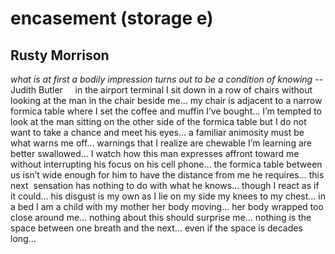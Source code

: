 # encasement (storage e)
## Rusty Morrison
_what is at first a bodily impression turns out to be a condition of knowing_
--Judith Butler
    in the airport terminal I sit down in a row of chairs without looking at
the man in the chair beside me… my chair is adjacent to a narrow formica table
where I set the coffee and muffin I’ve bought… I’m tempted to look at the man
sitting on the other side of the formica table but I do not want to take a
chance and meet his eyes… a familiar animosity must be what warns me off…
warnings that I realize are chewable I’m learning are better swallowed… I
watch how this man expresses affront toward me without interrupting his focus
on his cell phone… the formica table between us isn’t wide enough for him to
have the distance from me he requires… this next  sensation has nothing to do
with what he knows… though I react as if it could… his disgust is my own as I
lie on my side my knees to my chest… in a bed I am a child with my mother her
body moving… her body wrapped too close around me… nothing about this should
surprise me… nothing is the space between one breath and the next… even if the
space is decades long…